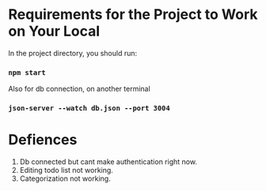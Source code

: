 # Requirements for the Project to Work on Your Local

In the project directory, you should run:

### `npm start`

Also for db connection, on another terminal 

### `json-server --watch db.json --port 3004`

# Defiences

1) Db connected but cant make authentication right now.
2) Editing todo list not working.
3) Categorization not working.
